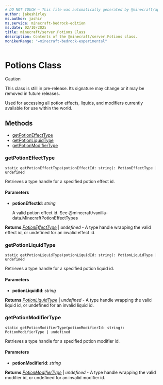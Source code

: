 ```yaml
---
# DO NOT TOUCH — This file was automatically generated by @minecraft/api-docs-generator, to report problems file an issue at https://github.com/Mojang/minecraft-scripting-libraries
author: jakeshirley
ms.author: jashir
ms.service: minecraft-bedrock-edition
ms.date: 02/10/2025
title: minecraft/server.Potions Class
description: Contents of the @minecraft/server.Potions class.
monikerRange: "=minecraft-bedrock-experimental"
---
```

# Potions Class

> [!CAUTION]
> This class is still in pre-release.  Its signature may change or it may be removed in future releases.

Used for accessing all potion effects, liquids, and modifiers currently available for use within the world.

## Methods
- [getPotionEffectType](#getpotioneffecttype)
- [getPotionLiquidType](#getpotionliquidtype)
- [getPotionModifierType](#getpotionmodifiertype)

### **getPotionEffectType**
`
static getPotionEffectType(potionEffectId: string): PotionEffectType | undefined
`

Retrieves a type handle for a specified potion effect id.

#### **Parameters**
- **potionEffectId**: *string*
  
  A valid potion effect id. See @minecraft/vanilla-data.MinecraftPotionEffectTypes

**Returns** [*PotionEffectType*](PotionEffectType.md) | *undefined* - A type handle wrapping the valid effect id, or undefined for an invalid effect id.

### **getPotionLiquidType**
`
static getPotionLiquidType(potionLiquidId: string): PotionLiquidType | undefined
`

Retrieves a type handle for a specified potion liquid id.

#### **Parameters**
- **potionLiquidId**: *string*

**Returns** [*PotionLiquidType*](PotionLiquidType.md) | *undefined* - A type handle wrapping the valid liquid id, or undefined for an invalid liquid id.

### **getPotionModifierType**
`
static getPotionModifierType(potionModifierId: string): PotionModifierType | undefined
`

Retrieves a type handle for a specified potion modifier id.

#### **Parameters**
- **potionModifierId**: *string*

**Returns** [*PotionModifierType*](PotionModifierType.md) | *undefined* - A type handle wrapping the valid modifier id, or undefined for an invalid modifier id.

